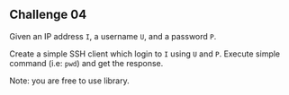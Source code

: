 ## Challenge 04

Given an IP address `I`, a username `U`, and a password `P`. 

Create a simple SSH client which login to `I` using `U` and `P`. Execute simple command (i.e: `pwd`) and get the response.

Note: you are free to use library.
